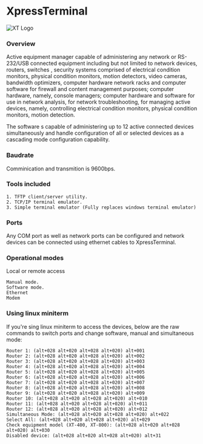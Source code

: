 # XpressTerminal
![XT Logo](http://www.trademarkia.com/logo-images/iamc/xpress-terminal-78569252.jpg)

### Overview
Active equipment manager capable of administering any network or RS-232/USB connected equipment including but not limited to network devices, routers, switches , security systems comprised of electrical condition monitors, physical condition monitors, motion detectors, video cameras, bandwidth optimizers, computer hardware network racks and computer software for firewall and content management purposes; computer hardware, namely, console managers; computer hardware and software for use in network analysis, for network troubleshooting, for managing active devices, namely, controlling electrical condition monitors, physical condition monitors, motion detection.

The software s capable of administering up to 12 active connected devices simultaneously and handle configuration of all or selected devices as a cascading mode configuration capability.

### Baudrate
Comminication and transmition is 9600bps.

### Tools included
	1. TFTP client/server utility.
	2. TCP/IP terminal emulator.
	3. Simple terminal emulator (Fully replaces windows terminal emulator)
	
### Ports
Any COM port as well as network ports can be configured and network devices can be connected using ethernet cables to XpressTerminal.

### Operational modes
Local or remote access

	Manual mode.
	Software mode.
	Ethernet
	Modem
	
### Using linux miniterm
If you're sing linux miniterm to access the devices, below are the raw commands to switch ports and change software, manual and simultaneous mode:
	
	Router 1: (alt+028 alt+020 alt+028 alt+020) alt+001
	Router 2: (alt+028 alt+020 alt+028 alt+020) alt+002
	Router 3: (alt+028 alt+020 alt+028 alt+020) alt+003
	Router 4: (alt+028 alt+020 alt+028 alt+020) alt+004
	Router 5: (alt+028 alt+020 alt+028 alt+020) alt+005
	Router 6: (alt+028 alt+020 alt+028 alt+020) alt+006
	Router 7: (alt+028 alt+020 alt+028 alt+020) alt+007
	Router 8: (alt+028 alt+020 alt+028 alt+020) alt+008
	Router 9: (alt+028 alt+020 alt+028 alt+020) alt+009
	Router 10: (alt+028 alt+020 alt+028 alt+020) alt+010
	Router 11: (alt+028 alt+020 alt+028 alt+020) alt+011
	Router 12: (alt+028 alt+020 alt+028 alt+020) alt+012
	Simultaneous Mode: (alt+028 alt+020 alt+028 alt+020) alt+022
	Select All: (alt+028 alt+020 alt+028 alt+020) alt+029
	Check equipment model (XT-400, XT-800): (alt+028 alt+020 alt+028 alt+020) alt+030
	Disabled device: (alt+028 alt+020 alt+028 alt+020) alt+31
	

	
	



